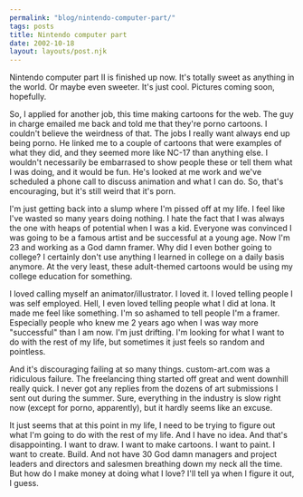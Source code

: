 ```yaml
---
permalink: "blog/nintendo-computer-part/"
tags: posts
title: Nintendo computer part
date: 2002-10-18
layout: layouts/post.njk
---
```


Nintendo computer part II is finished up now. It's totally sweet as anything in the world. Or maybe even sweeter. It's just cool. Pictures coming soon, hopefully.

So, I applied for another job, this time making cartoons for the web. The guy in charge emailed me back and told me that they're porno cartoons. I couldn't believe the weirdness of that. The jobs I really want always end up being porno. He linked me to a couple of cartoons that were examples of what they did, and they seemed more like NC-17 than anything else. I wouldn't necessarily be embarrased to show people these or tell them what I was doing, and it would be fun. He's looked at me work and we've scheduled a phone call to discuss animation and what I can do. So, that's encouraging, but it's still weird that it's porn.

I'm just getting back into a slump where I'm pissed off at my life. I feel like I've wasted so many years doing nothing. I hate the fact that I was always the one with heaps of potential when I was a kid. Everyone was convinced I was going to be a famous artist and be successful at a young age. Now I'm 23 and working as a God damn framer. Why did I even bother going to college? I certainly don't use anything I learned in college on a daily basis anymore. At the very least, these adult-themed cartoons would be using my college education for something. 

I loved calling myself an animator/illustrator. I loved it. I loved telling people I was self employed. Hell, I even loved telling people what I did at Iona. It made me feel like something. I'm so ashamed to tell people I'm a framer. Especially people who knew me 2 years ago when I was way more "successful" than I am now. I'm just drifting. I'm looking for what I want to do with the rest of my life, but sometimes it just feels so random and pointless. 

And it's discouraging failing at so many things. custom-art.com was a ridiculous failure. The freelancing thing started off great and went downhill really quick. I never got any replies from the dozens of art submissions I sent out during the summer. Sure, everything in the industry is slow right now (except for porno, apparently), but it hardly seems like an excuse.

It just seems that at this point in my life, I need to be trying to figure out what I'm going to do with the rest of my life. And I have no idea. And that's disappointing. I want to draw. I want to make cartoons. I want to paint. I want to create. Build. And not have 30 God damn managers and project leaders and directors and salesmen breathing down my neck all the time. But how do I make money at doing what I love? I'll tell ya when I figure it out, I guess.